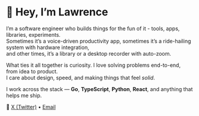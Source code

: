 # 👋 Hey, I’m Lawrence

I’m a software engineer who builds things for the fun of it - tools, apps, libraries, experiments.  
Sometimes it’s a voice-driven productivity app, sometimes it’s a ride-hailing system with hardware integration,  
and other times, it’s a library or a desktop recorder with auto-zoom.  

What ties it all together is curiosity. I love solving problems end-to-end, from idea to product.  
I care about design, speed, and making things that feel *solid*.  

I work across the stack — **Go**, **TypeScript**, **Python**, **React**, and anything that helps me ship.  

💬 [X (Twitter)](https://x.com/emeraldls) • [Email](mailto:lawrencesegun025@gmail.com)
